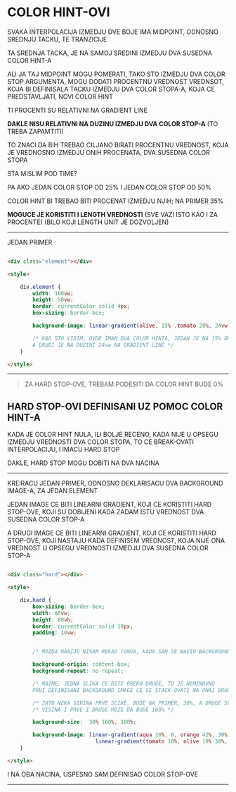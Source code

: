 # COLOR HINT-OVI

SVAKA INTERPOLACIJA IZMEDJU DVE BOJE IMA MIDPOINT, ODNOSNO SREDNJU TACKU, TE TRANZICIJE

TA SREDNJA TACKA, JE NA SAMOJ SREDINI IZMEDJU DVA SUSEDNA COLOR HINT-A

ALI JA TAJ MIDPOINT MOGU POMERATI, TAKO STO IZMEDJU DVA COLOR STOP ARGUMENTA, MOGU DODATI PROCENTNU VREDNOST VREDNSOT, KOJA BI DEFINISALA TACKU IZMEDJU DVA COLOR STOPA-A, KOJA CE PREDSTAVLJATI, NOVI COLOR HINT

TI PROCENTI SU RELATIVNI NA GRADIENT LINE

**DAKLE NISU RELATIVNI NA DUZINU IZMEDJU DVA COLOR STOP-A** (TO TREBA ZAPAMTITI)

TO ZNACI DA BIH TREBAO CILJANO BIRATI PROCENTNU VREDNOST, KOJA JE VREDNOSNO IZMEDJU ONIH PROCENATA, DVA SUSEDNA COLOR STOPA

STA MISLIM POD TIME?

PA AKO JEDAN COLOR STOP OD 25% I JEDAN COLOR STOP OD 50%

COLOR HINT BI TREBAO BITI PROCENAT IZMEDJU NJIH; NA PRIMER 35%

**MOGUCE JE KORISTITI I LENGTH VREDNOSTI** (SVE VAZI ISTO KAO I ZA PROCENTE) (BILO KOJI LENGTH UNIT JE DOZVOLJEN)

****
JEDAN PRIMER

```HTML

<div class="element"></div>

<style>

    div.element {
        width: 100vw;
        height: 50vw;
        border: currentColor solid 4px;
        box-sizing: border-box;

        background-image: linear-gradient(olive, 15% ,tomato 20%, 24vw, rebeccapurple 42vw, crimson);

        /* KAO STO VIDIM, OVDE IMAM DVA COLOR HINTA, JEDAN JE NA 15% DUZINE GRADIENT LINE-A
        A DRUGI JE NA DUZINI 24vw NA GRADIENT LINE */
    }

</style>

```

****

> ZA HARD STOP-OVE, TREBAM PODESITI DA COLOR HINT BUDE 0%

## HARD STOP-OVI DEFINISANI UZ POMOC COLOR HINT-A

KADA JE COLOR HINT NULA, ILI BOLJE RECENO, KADA NIJE U OPSEGU IZMEDJU VREDNOSTI DVA COLOR STOPA, TO CE BREAK-OVATI INTERPOLACIJU, I IMACU HARD STOP

DAKLE, HARD STOP MOGU DOBITI NA DVA NACINA

****

KREIRACU JEDAN PRIMER, ODNOSNO DEKLARISACU DVA BACKGROUND IMAGE-A, ZA JEDAN ELEMENT

JEDAN IMAGE CE BITI LINEARNI GRADIENT, KOJI CE KORISTITI HARD STOP-OVE, KOJI SU DOBIJENI KADA ZADAM ISTU VREDNOST DVA SUSEDNA COLOR STOP-A

A DRUGI IMAGE CE BITI LINEARNI GRADIENT, KOJI CE KORISTITI HARD STOP-OVE, KOJI NASTAJU KADA DEFINISEM VREDNOST, KOJA NIJE ONA VREDNOST U OPSEGU VREDNOSTI IZMEDJU DVA SUSEDNA COLOR STOP-A

```HTML

<div class="hard"></div>

<style>

    div.hard {
        box-sizing: border-box;
        width: 80vw;
        height: 80vh;
        border: currentColor solid 10px;
        padding: 10vw;


        /* MOZDA RANIJE NISAM REKAO (ONDA, KADA SAM SE BAVIO BACKGROUND PROPERTIJIMA)  */

        background-origin: content-box;
        background-repeat: no-repeat;

        /* NAIME, JEDNA SLIKA CE BITI PREKO DRUGE, TO JE NEMINOVNO
        PRVI DEFINISANI BACKGROUND IMAGE CE SE STACK-OVATI NA ONAJ DRUGI DEFINISANI  */

        /* ZATO NEKA SIRINA PRVE SLIKE, BUDE NA PRIMER, 30%, A DRUGE SLIKE NEKA BUDE 100% */
        /* VISINA I PRVE I DRUGE MOZE DA BUDE 100% */

        background-size:  30% 100%, 100%;

        background-image: linear-gradient(aqua 20%, 0, orange 42%, 30%, olive 82%, 70%, tomato),
                            linear-gradient(tomato 10%, olive 10% 38%, orange 38% 90%, aqua 90%);
    }

</style>

```

I NA OBA NACINA, USPESNO SAM DEFINISAO COLOR STOP-OVE

****
